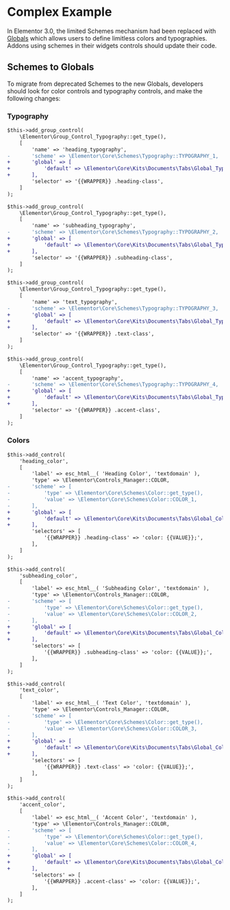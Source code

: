 # Complex Example

<Badge type="tip" vertical="top" text="Elementor Core" /> <Badge type="warning" vertical="top" text="Intermediate" />

In Elementor 3.0, the limited Schemes mechanism had been replaced with [Globals](./../editor-controls/global-style/) which allows users to define limitless colors and typographies. Addons using schemes in their widgets controls should update their code.

## Schemes to Globals

To migrate from deprecated Schemes to the new Globals, developers should look for color controls and typography controls, and make the following changes:

### Typography

```diff
$this->add_group_control(
	\Elementor\Group_Control_Typography::get_type(),
	[
		'name' => 'heading_typography',
-		'scheme' => \Elementor\Core\Schemes\Typography::TYPOGRAPHY_1,
+		'global' => [
+			'default' => \Elementor\Core\Kits\Documents\Tabs\Global_Typography::TYPOGRAPHY_PRIMARY,
+		],
		'selector' => '{{WRAPPER}} .heading-class',
	]
);

$this->add_group_control(
	\Elementor\Group_Control_Typography::get_type(),
	[
		'name' => 'subheading_typography',
-		'scheme' => \Elementor\Core\Schemes\Typography::TYPOGRAPHY_2,
+		'global' => [
+			'default' => \Elementor\Core\Kits\Documents\Tabs\Global_Typography::TYPOGRAPHY_SECONDARY,
+		],
		'selector' => '{{WRAPPER}} .subheading-class',
	]
);

$this->add_group_control(
	\Elementor\Group_Control_Typography::get_type(),
	[
		'name' => 'text_typography',
-		'scheme' => \Elementor\Core\Schemes\Typography::TYPOGRAPHY_3,
+		'global' => [
+			'default' => \Elementor\Core\Kits\Documents\Tabs\Global_Typography::TYPOGRAPHY_TEXT,
+		],
		'selector' => '{{WRAPPER}} .text-class',
	]
);

$this->add_group_control(
	\Elementor\Group_Control_Typography::get_type(),
	[
		'name' => 'accent_typography',
-		'scheme' => \Elementor\Core\Schemes\Typography::TYPOGRAPHY_4,
+		'global' => [
+			'default' => \Elementor\Core\Kits\Documents\Tabs\Global_Typography::TYPOGRAPHY_ACCENT,
+		],
		'selector' => '{{WRAPPER}} .accent-class',
	]
);
```

### Colors

```diff
$this->add_control(
	'heading_color',
	[
		'label' => esc_html__( 'Heading Color', 'textdomain' ),
		'type' => \Elementor\Controls_Manager::COLOR,
-		'scheme' => [
-			'type' => \Elementor\Core\Schemes\Color::get_type(),
-			'value' => \Elementor\Core\Schemes\Color::COLOR_1,
-		],
+		'global' => [
+			'default' => \Elementor\Core\Kits\Documents\Tabs\Global_Colors::COLOR_PRIMARY,
+		],
		'selectors' => [
			'{{WRAPPER}} .heading-class' => 'color: {{VALUE}};',
		],
	]
);

$this->add_control(
	'subheading_color',
	[
		'label' => esc_html__( 'Subheading Color', 'textdomain' ),
		'type' => \Elementor\Controls_Manager::COLOR,
-		'scheme' => [
-			'type' => \Elementor\Core\Schemes\Color::get_type(),
-			'value' => \Elementor\Core\Schemes\Color::COLOR_2,
-		],
+		'global' => [
+			'default' => \Elementor\Core\Kits\Documents\Tabs\Global_Colors::COLOR_SECONDARY,
+		],
		'selectors' => [
			'{{WRAPPER}} .subheading-class' => 'color: {{VALUE}};',
		],
	]
);

$this->add_control(
	'text_color',
	[
		'label' => esc_html__( 'Text Color', 'textdomain' ),
		'type' => \Elementor\Controls_Manager::COLOR,
-		'scheme' => [
-			'type' => \Elementor\Core\Schemes\Color::get_type(),
-			'value' => \Elementor\Core\Schemes\Color::COLOR_3,
-		],
+		'global' => [
+			'default' => \Elementor\Core\Kits\Documents\Tabs\Global_Colors::COLOR_TEXT,
+		],
		'selectors' => [
			'{{WRAPPER}} .text-class' => 'color: {{VALUE}};',
		],
	]
);

$this->add_control(
	'accent_color',
	[
		'label' => esc_html__( 'Accent Color', 'textdomain' ),
		'type' => \Elementor\Controls_Manager::COLOR,
-		'scheme' => [
-			'type' => \Elementor\Core\Schemes\Color::get_type(),
-			'value' => \Elementor\Core\Schemes\Color::COLOR_4,
-		],
+		'global' => [
+			'default' => \Elementor\Core\Kits\Documents\Tabs\Global_Colors::COLOR_ACCENT,
+		],
		'selectors' => [
			'{{WRAPPER}} .accent-class' => 'color: {{VALUE}};',
		],
	]
);
```
